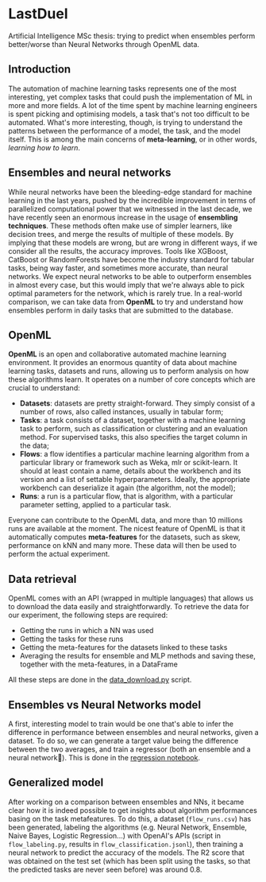 # LastDuel

Artificial Intelligence MSc thesis: trying to predict when ensembles perform better/worse than Neural Networks through OpenML data.

## Introduction

The automation of machine learning tasks represents one of the most interesting, yet complex tasks that could push the implementation of ML in more and more fields. A lot of the time spent by machine learning engineers is spent picking and optimising models, a task that's not too difficult to be automated. What's more interesting, though, is trying to understand the patterns between the performance of a model, the task, and the model itself. This is among the main concerns of **meta-learning**, or in other words, _learning how to learn_.

## Ensembles and neural networks

While neural networks have been the bleeding-edge standard for machine learning in the last years, pushed by the incredible improvement in terms of parallelized computational power that we witnessed in the last decade, we have recently seen an enormous increase in the usage of **ensembling techniques**. These methods often make use of simpler learners, like decision trees, and merge the results of multiple of these models. By implying that these models are wrong, but are wrong in different ways, if we consider all the results, the accuracy improves. Tools like XGBoost, CatBoost or RandomForests have become the industry standard for tabular tasks, being way faster, and sometimes more accurate, than neural networks. We expect neural networks to be able to outperform ensembles in almost every case, but this would imply that we're always able to pick optimal parameters for the network, which is rarely true. In a real-world comparison, we can take data from **OpenML** to try and understand how ensembles perform in daily tasks that are submitted to the database.

## OpenML

**OpenML** is an open and collaborative automated machine learning environment. It provides an enormous quantity of data about machine learning tasks, datasets and runs, allowing us to perform analysis on how these algorithms learn. It operates on a number of core concepts which are crucial to understand:

- **Datasets**: datasets are pretty straight-forward. They simply consist of a number of rows, also called instances, usually in tabular form;
- **Tasks**: a task consists of a dataset, together with a machine learning task to perform, such as classification or clustering and an evaluation method. For supervised tasks, this also specifies the target column in the data;
- **Flows**: a flow identifies a particular machine learning algorithm from a particular library or framework such as Weka, mlr or scikit-learn. It should at least contain a name, details about the workbench and its version and a list of settable hyperparameters. Ideally, the appropriate workbench can deserialize it again (the algorithm, not the model);
- **Runs**: a run is a particular flow, that is algorithm, with a particular parameter setting, applied to a particular task.

Everyone can contribute to the OpenML data, and more than 10 millions runs are available at the moment. The nicest feature of OpenML is that it automatically computes **meta-features** for the datasets, such as skew, performance on kNN and many more. These data will then be used to perform the actual experiment.

## Data retrieval

OpenML comes with an API (wrapped in multiple languages) that allows us to download the data easily and straightforwardly. To retrieve the data for our experiment, the following steps are required:

- Getting the runs in which a NN was used
- Getting the tasks for these runs
- Getting the meta-features for the datasets linked to these tasks
- Averaging the results for ensemble and MLP methods and saving these, together with the meta-features, in a DataFrame

All these steps are done in the [data_download.py](https://github.com/montali/LastDuel/blob/main/data_download.py) script.

## Ensembles vs Neural Networks model

A first, interesting model to train would be one that's able to infer the difference in performance between ensembles and neural networks, given a dataset. To do so, we can generate a target value being the difference between the two averages, and train a regressor (both an ensemble and a neural network🥴). This is done in the [regression notebook](https://github.com/montali/LastDuel/blob/main/regression.ipynb).

## Generalized model

After working on a comparison between ensembles and NNs, it became clear how it is indeed possible to get insights about algorithm performances basing on the task metafeatures. To do this, a dataset (`flow_runs.csv`) has been generated, labeling the algorithms (e.g. Neural Network, Ensemble, Naive Bayes, Logistic Regression...) with OpenAI's APIs (script in `flow_labeling.py`, results in `flow_classification.jsonl`), then training a neural network to predict the accuracy of the models. The R2 score that was obtained on the test set (which has been split using the tasks, so that the predicted tasks are never seen before) was around 0.8.
